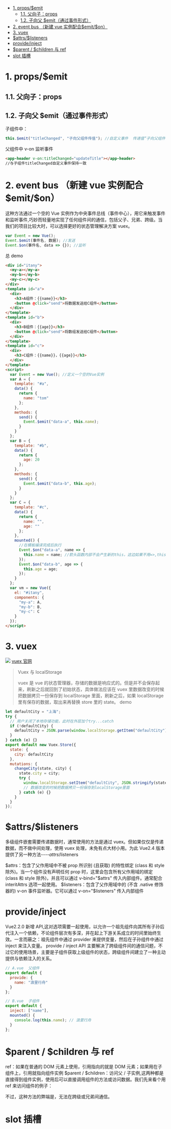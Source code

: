 <!--
 * @Author: your name
 * @Date: 2020-03-30 14:26:37
 * @LastEditTime: 2020-03-30 14:30:53
 * @LastEditors: Please set LastEditors
 * @Description: In User Settings Edit
 * @FilePath: \RW 笔记\vue\组件间通信\组件间通信.md
<!-- TOC -->

- [1. props/\$emit](#1-propsemit)
  - [1.1. 父向子：props](#11-%e7%88%b6%e5%90%91%e5%ad%90props)
  - [1.2. 子向父 \$emit（通过事件形式）](#12-%e5%ad%90%e5%90%91%e7%88%b6-emit%e9%80%9a%e8%bf%87%e4%ba%8b%e4%bb%b6%e5%bd%a2%e5%bc%8f)
- [2. event bus （新建 vue 实例配合\$emit/\$on）](#2-event-bus-%e6%96%b0%e5%bb%ba-vue-%e5%ae%9e%e4%be%8b%e9%85%8d%e5%90%88emiton)
- [3. vuex](#3-vuex)
- [\$attrs/\$listeners](#attrslisteners)
- [provide/inject](#provideinject)
- [\$parent / \$children 与 ref](#parent--children-%e4%b8%8e-ref)
- [slot 插槽](#slot-%e6%8f%92%e6%a7%bd)

<!-- /TOC -->

# 1. props/\$emit

## 1.1. 父向子：props

## 1.2. 子向父 \$emit（通过事件形式）

子组件中：

```js
this.$emit("titleChanged", "子向父组件传值"); //自定义事件  传递值“子向父组件传值”
```

父组件中
v-on 监听事件

```html
<app-header v-on:titleChanged="updateTitle"></app-header>
//与子组件titleChanged自定义事件保持一致
```

# 2. event bus （新建 vue 实例配合\$emit/\$on）

这种方法通过一个空的 Vue 实例作为中央事件总线（事件中心），用它来触发事件和监听事件,巧妙而轻量地实现了任何组件间的通信，包括父子、兄弟、跨级。当我们的项目比较大时，可以选择更好的状态管理解决方案 vuex。

```js
var Event = new Vue();
Event.$emit(事件名, 数据); //发送
Event.$on(事件名, data => {}); //监听
```

总 demo

```html
<div id="itany">
  <my-a></my-a>
  <my-b></my-b>
  <my-c></my-c>
</div>
<template id="a">
  <div>
    <h3>A组件：{{name}}</h3>
    <button @click="send">将数据发送给C组件</button>
  </div>
</template>
<template id="b">
  <div>
    <h3>B组件：{{age}}</h3>
    <button @click="send">将数组发送给C组件</button>
  </div>
</template>
<template id="c">
  <div>
    <h3>C组件：{{name}}，{{age}}</h3>
  </div>
</template>
<script>
  var Event = new Vue(); //定义一个空的Vue实例
  var A = {
    template: "#a",
    data() {
      return {
        name: "tom"
      };
    },
    methods: {
      send() {
        Event.$emit("data-a", this.name);
      }
    }
  };
  var B = {
    template: "#b",
    data() {
      return {
        age: 20
      };
    },
    methods: {
      send() {
        Event.$emit("data-b", this.age);
      }
    }
  };
  var C = {
    template: "#c",
    data() {
      return {
        name: "",
        age: ""
      };
    },
    mounted() {
      //在模板编译完成后执行
      Event.$on("data-a", name => {
        this.name = name; //箭头函数内部不会产生新的this，这边如果不用=>,this指代Event
      });
      Event.$on("data-b", age => {
        this.age = age;
      });
    }
  };
  var vm = new Vue({
    el: "#itany",
    components: {
      "my-a": A,
      "my-b": B,
      "my-c": C
    }
  });
</script>
```

# 3. vuex

![](https://vuex.vuejs.org/flow.png)
[vuex 官网](https://vuex.vuejs.org/zh/guide/)

> Vuex 与 localStorage
>
> vuex 是 vue 的状态管理器，存储的数据是响应式的。但是并不会保存起来，刷新之后就回到了初始状态，具体做法应该在 vuex 里数据改变的时候把数据拷贝一份保存到 localStorage 里面，刷新之后，如果 localStorage 里有保存的数据，取出来再替换 store 里的 state。
> demo

```js
let defaultCity = "上海";
try {
  // 用户关闭了本地存储功能，此时在外层加个try...catch
  if (!defaultCity) {
    defaultCity = JSON.parse(window.localStorage.getItem("defaultCity"));
  }
} catch (e) {}
export default new Vuex.Store({
  state: {
    city: defaultCity
  },
  mutations: {
    changeCity(state, city) {
      state.city = city;
      try {
        window.localStorage.setItem("defaultCity", JSON.stringify(state.city));
        // 数据改变的时候把数据拷贝一份保存到localStorage里面
      } catch (e) {}
    }
  }
});
```

# \$attrs/\$listeners

多级组件嵌套需要传递数据时，通常使用的方法是通过 vuex。但如果仅仅是传递数据，而不做中间处理，使用 vuex 处理，未免有点大材小用。为此 Vue2.4 版本提供了另一种方法----$attrs/$listeners

\$attrs：包含了父作用域中不被 prop 所识别 (且获取) 的特性绑定 (class 和 style 除外)。当一个组件没有声明任何 prop 时，这里会包含所有父作用域的绑定 (class 和 style 除外)，并且可以通过 v-bind="$attrs" 传入内部组件。通常配合 interitAttrs 选项一起使用。
\$listeners：包含了父作用域中的 (不含 .native 修饰器的) v-on 事件监听器。它可以通过 v-on="\$listeners" 传入内部组件

# provide/inject

Vue2.2.0 新增 API,这对选项需要一起使用，以允许一个祖先组件向其所有子孙后代注入一个依赖，不论组件层次有多深，并在起上下游关系成立的时间里始终生效。一言而蔽之：祖先组件中通过 provider 来提供变量，然后在子孙组件中通过 inject 来注入变量。
provide / inject API 主要解决了跨级组件间的通信问题，不过它的使用场景，主要是子组件获取上级组件的状态，跨级组件间建立了一种主动提供与依赖注入的关系。

```js
// A.vue  父组件
export default {
  provide: {
    name: "浪里行舟"
  }
};
```

```js
// B.vue  子组件
export default {
  inject: ["name"],
  mounted() {
    console.log(this.name); // 浪里行舟
  }
};
```

# \$parent / \$children 与 ref

ref：如果在普通的 DOM 元素上使用，引用指向的就是 DOM 元素；如果用在子组件上，引用就指向组件实例
\$parent / \$children：访问父 / 子实例,这两种都是直接得到组件实例，使用后可以直接调用组件的方法或访问数据。我们先来看个用 ref 来访问组件的例子：

不过，这种方法的弊端是，无法在跨级或兄弟间通信。

# slot 插槽
